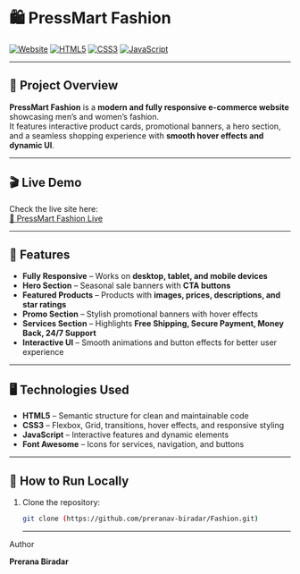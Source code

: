 # 🛍️ PressMart Fashion

[![Website](https://img.shields.io/badge/Website-Live-green)](https://your-project-name.netlify.app)
[![HTML5](https://img.shields.io/badge/HTML5-%23E34F26?style=flat&logo=html5&logoColor=white)](https://developer.mozilla.org/en-US/docs/Web/HTML)
[![CSS3](https://img.shields.io/badge/CSS3-%231572B6?style=flat&logo=css3&logoColor=white)](https://developer.mozilla.org/en-US/docs/Web/CSS)
[![JavaScript](https://img.shields.io/badge/JavaScript-%23F7DF1E?style=flat&logo=javascript&logoColor=black)](https://developer.mozilla.org/en-US/docs/Web/JavaScript)

---

## 🌟 Project Overview

**PressMart Fashion** is a **modern and fully responsive e-commerce website** showcasing men’s and women’s fashion.  
It features interactive product cards, promotional banners, a hero section, and a seamless shopping experience with **smooth hover effects and dynamic UI**.

---

## 🎬 Live Demo

Check the live site here:  
[🔗 PressMart Fashion Live](https://dreamy-macaron-9dd3c9.netlify)


---

## 💎 Features

- **Fully Responsive** – Works on **desktop, tablet, and mobile devices**  
- **Hero Section** – Seasonal sale banners with **CTA buttons**  
- **Featured Products** – Products with **images, prices, descriptions, and star ratings**  
- **Promo Section** – Stylish promotional banners with hover effects  
- **Services Section** – Highlights **Free Shipping, Secure Payment, Money Back, 24/7 Support**  
- **Interactive UI** – Smooth animations and button effects for better user experience  

---

## 🖥️ Technologies Used

- **HTML5** – Semantic structure for clean and maintainable code  
- **CSS3** – Flexbox, Grid, transitions, hover effects, and responsive styling  
- **JavaScript** – Interactive features and dynamic elements  
- **Font Awesome** – Icons for services, navigation, and buttons  

---


## 🚀 How to Run Locally

1. Clone the repository:
   ```bash
   git clone (https://github.com/preranav-biradar/Fashion.git)
   ```
   ----

Author

**Prerana Biradar**
   



